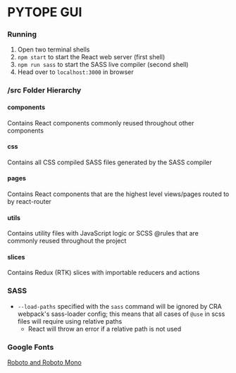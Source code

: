 # PYTOPE GUI

### Running
1. Open two terminal shells
1. `npm start` to start the React web server (first shell)
2. `npm run sass` to start the SASS live compiler (second shell)
3. Head over to `localhost:3000` in browser

### /src Folder Hierarchy
#### components
Contains React components commonly reused throughout other components

#### css
Contains all CSS compiled SASS files generated by the SASS compiler

#### pages
Contains React components that are the highest level views/pages routed to by react-router

#### utils
Contains utility files with JavaScript logic or SCSS @rules that are commonly reused throughout the project

#### slices
Contains Redux (RTK) slices with importable reducers and actions

### SASS
- `--load-paths` specified with the `sass` command will be ignored by CRA webpack's sass-loader config; this means that all cases of `@use` in scss files will require using relative paths
  - React will throw an error if a relative path is not used

### Google Fonts
[Roboto and Roboto Mono](https://fonts.google.com/share?selection.family=Roboto%20Mono:wght@400;700%7CRoboto:ital,wght@0,400;0,500;0,700;1,400;1,500;1,700)
